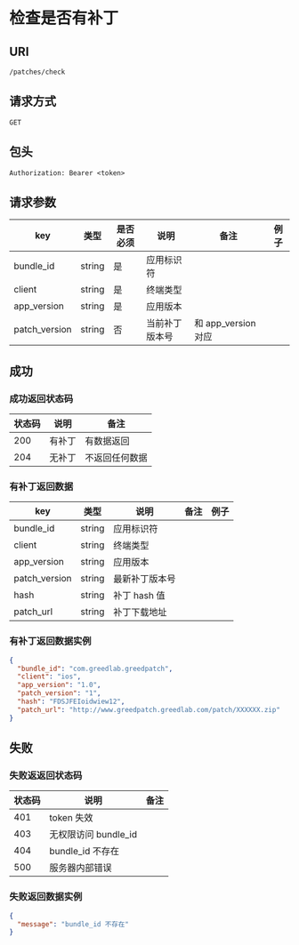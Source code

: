 # 检查是否有补丁

## URI

```
/patches/check
```

## 请求方式

```
GET
```

## 包头

```
Authorization: Bearer <token>
```

## 请求参数

| key | 类型 | 是否必须 | 说明 | 备注 | 例子 |
| --- | --- | --- | --- | --- | --- |
| bundle_id | string | 是 | 应用标识符 |  |  |
| client | string | 是 | 终端类型 |  |  |
| app_version | string | 是 | 应用版本 |  |  |
| patch_version | string | 否 | 当前补丁版本号 | 和 app_version 对应 |  |

## 成功

### 成功返回状态码

| 状态码 | 说明 | 备注 |
| --- | --- | --- |
| 200 | 有补丁 | 有数据返回 |
| 204 | 无补丁 | 不返回任何数据 |

### 有补丁返回数据

| key | 类型 | 说明 | 备注 | 例子 |
| --- | --- | --- | --- | --- |
| bundle_id | string | 应用标识符 |  |  |
| client | string | 终端类型 |  |  |
| app_version | string | 应用版本 |  |  |
| patch_version | string | 最新补丁版本号 |  |  |
| hash | string | 补丁 hash 值 |  |  |
| patch_url | string | 补丁下载地址 |  |  |

### 有补丁返回数据实例

```json
{
  "bundle_id": "com.greedlab.greedpatch",
  "client": "ios",
  "app_version": "1.0",
  "patch_version": "1",
  "hash": "FDSJFEIoidwiew12",
  "patch_url": "http://www.greedpatch.greedlab.com/patch/XXXXXX.zip"
}
```

## 失败

### 失败返返回状态码

| 状态码 | 说明 | 备注 |
| --- | --- | --- |
| 401 | token 失效 |  |
| 403 | 无权限访问 bundle_id |  |
| 404 | bundle_id 不存在 |  |
| 500 | 服务器内部错误 |  |

### 失败返回数据实例

```json
{
  "message": "bundle_id 不存在"
}
```
